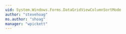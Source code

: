 ```yaml
---
uid: System.Windows.Forms.DataGridViewColumnSortMode
author: "stevehoag"
ms.author: "shoag"
manager: "wpickett"
---
```

